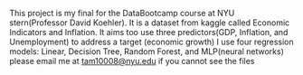 This project is my final for the DataBootcamp course at NYU stern(Professor David Koehler). It is a dataset from kaggle called Economic Indicators and Inflation. It aims too use three predictors(GDP, Inflation, and Unemployment) to address a target (economic growth)
I use four regression models: Linear, Decision Tree, Random Forest, and MLP(neural networks)
please email me at tam10008@nyu.edu if you cannot see the files
